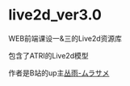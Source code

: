 # live2d_ver3.0

WEB前端课设一&三的Live2d资源库

包含了ATRI的Live2d模型

作者是B站的up主[丛雨-ムラサメ](https://space.bilibili.com/12351533)
